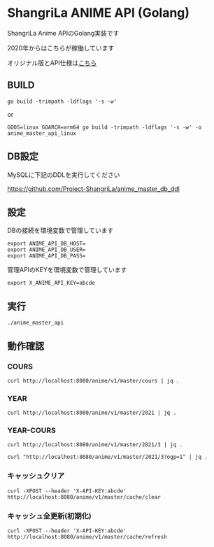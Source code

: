 # ShangriLa ANIME API (Golang)

ShangriLa Anime APIのGolang実装です

2020年からはこちらが稼働しています

オリジナル版とAPI仕様は[こちら](https://github.com/Project-ShangriLa/sora-playframework-scala) 

## BUILD

```
go build -trimpath -ldflags '-s -w'
```

or 

```
GOOS=linux GOARCH=arm64 go build -trimpath -ldflags '-s -w' -o anime_master_api_linux
```


## DB設定

MySQLに下記のDDLを実行してください

https://github.com/Project-ShangriLa/anime_master_db_ddl


## 設定

DBの接続を環境変数で管理しています

````
export ANIME_API_DB_HOST=
export ANIME_API_DB_USER=
export ANIME_API_DB_PASS=
````

管理APIのKEYを環境変数で管理しています

```
export X_ANIME_API_KEY=abcde
```

## 実行

```
./anime_master_api
```

## 動作確認

### COURS

```
curl http://localhost:8080/anime/v1/master/cours | jq .
```

### YEAR
```
curl http://localhost:8080/anime/v1/master/2021 | jq .
```

### YEAR-COURS
```
curl http://localhost:8080/anime/v1/master/2021/3 | jq .
```

```
curl "http://localhost:8080/anime/v1/master/2021/3?ogp=1" | jq .
```

### キャッシュクリア

```
curl -XPOST --header 'X-API-KEY:abcde' http://localhost:8080/anime/v1/master/cache/clear
```

### キャッシュ全更新(初期化)

```
curl -XPOST --header 'X-API-KEY:abcde' http://localhost:8080/anime/v1/master/cache/refresh
```